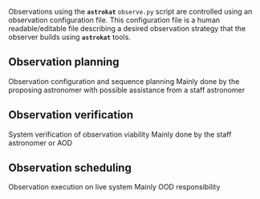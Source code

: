 Observations using the **`astrokat`** `observe.py` script are controlled using an observation configuration file. This configuration file is a human readable/editable file describing a desired observation strategy that the observer builds using **`astrokat`** tools.


## Observation planning
Observation configuration and sequence planning
Mainly done by the proposing astronomer with possible assistance from a staff astronomer

## Observation verification
System verification of observation viability
Mainly done by the staff astronomer or AOD

## Observation scheduling
Observation execution on live system
Mainly OOD responsibility